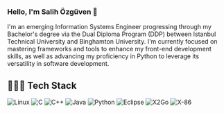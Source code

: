 ### Hello, I'm Salih Özgüven 👋
I'm an emerging Information Systems Engineer progressing through my Bachelor's degree via the Dual Diploma Program (DDP) between Istanbul Technical University and Binghamton University. I'm currently focused on mastering frameworks and tools to enhance my front-end development skills, as well as advancing my proficiency in Python to leverage its versatility in software development.
## 👨🏻‍💻 Tech Stack 
![Linux](https://img.shields.io/badge/Linux-FCC624?style=for-the-badge&logo=linux&logoColor=black) ![C](https://img.shields.io/badge/C-00599C?style=for-the-badge&logo=c&logoColor=white) ![C++](https://img.shields.io/badge/C++-00599C?style=for-the-badge&logo=cplusplus&logoColor=white) ![Java](https://img.shields.io/badge/Java-007396?style=for-the-badge&logo=java&logoColor=white) ![Python](https://img.shields.io/badge/Python-3776AB?style=for-the-badge&logo=python&logoColor=white)
 ![Eclipse](https://img.shields.io/badge/Eclipse-2C2255?style=for-the-badge&logo=eclipse&logoColor=white) ![X2Go](https://img.shields.io/badge/X2Go-7F7F7F?style=for-the-badge&logo=x2go&logoColor=white) ![X-86](https://img.shields.io/badge/X86-0071C5?style=for-the-badge&logo=intel&logoColor=white)


<!-- 
**aozguve1/aozguve1** is a ✨ _special_ ✨ repository because its `README.md` (this file) appears on your GitHub profile.

Here are some ideas to get you started:

- 🔭 I’m currently working on ...
- 🌱 I’m currently learning ...
- 👯 I’m looking to collaborate on ...
- 🤔 I’m looking for help with ...
- 💬 Ask me about ...
- 📫 How to reach me: ...
- 😄 Pronouns: ...
- ⚡ Fun fact: ...
-->

